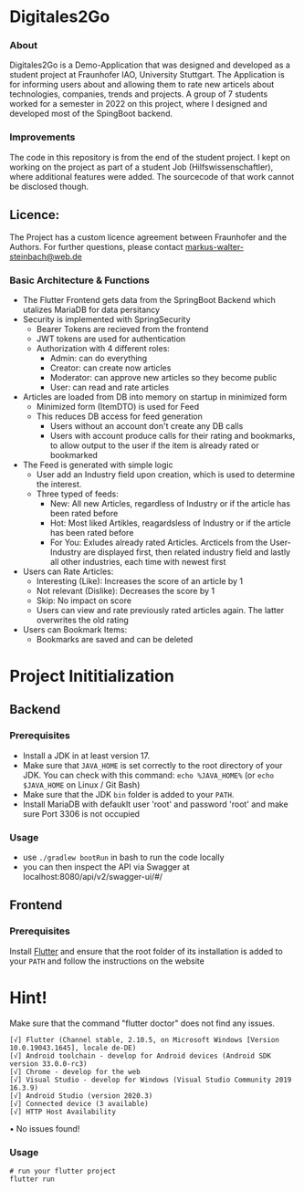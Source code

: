 # Digitales2Go

### About
Digitales2Go is a Demo-Application that was designed and developed as a student project at Fraunhofer IAO, University Stuttgart.
The Application is for informing users about and allowing them to rate new articels about technologies, companies, trends and projects.
A group of 7 students worked for a semester in 2022 on this project, where I designed and developed most of the SpingBoot backend.

### Improvements
The code in this repository is from the end of the student project.
I kept on working on the project as part of a student Job (Hilfswissenschaftler), where additional features were added.
The sourcecode of that work cannot be disclosed though.

## Licence:
The Project has a custom licence agreement between Fraunhofer and the Authors.
For further questions, please contact markus-walter-steinbach@web.de


### Basic Architecture & Functions
- The Flutter Frontend gets data from the SpringBoot Backend which utalizes MariaDB for data persitancy
- Security is implemented with SpringSecurity
  - Bearer Tokens are recieved from the frontend 
  - JWT tokens are used for authentication
  - Authorization with 4 different roles:
    - Admin: can do everything
    - Creator: can create now articles
    - Moderator: can approve new articles so they become public
    - User: can read and rate articles
- Articles are loaded from DB into memory on startup in minimized form
  - Minimized form (ItemDTO) is used for Feed
  - This reduces DB access for feed generation
    - Users without an account don't create any DB calls
    - Users with account produce calls for their rating and bookmarks, to allow output to the user if the item is already rated or bookmarked
- The Feed is generated with simple logic
  - User add an Industry field upon creation, which is used to determine the interest.
  - Three typed of feeds:
     - New: All new Articles, regardless of Industry or if the article has been rated before
     - Hot: Most liked Artikles, reagardsless of Industry or if the article has been rated before
     - For You: Exludes already rated Articles. Arcticels from the User-Industry are displayed first, then related industry field and lastly all other industries, each time with newest first
- Users can Rate Articles:
  - Interesting (Like): Increases the score of an article by 1
  - Not relevant (Dislike): Decreases the score by 1
  - Skip: No impact on score
  - Users can view and rate previously rated articles again. The latter overwrites the old rating
- Users can Bookmark Items:
  - Bookmarks are saved and can be deleted    


# Project Inititialization
## Backend 

### Prerequisites
- Install a JDK in at least version 17.
- Make sure that `JAVA_HOME` is set correctly to the root directory of your JDK. You can check with this command: `echo %JAVA_HOME%` (or `echo $JAVA_HOME` on Linux / Git Bash)
- Make sure that the JDK `bin` folder is added to your `PATH`.
- Install MariaDB with defauklt user 'root' and password 'root' and make sure Port 3306 is not occupied

### Usage 

- use `./gradlew bootRun` in bash to run the code locally
- you can then inspect the API via Swagger at localhost:8080/api/v2/swagger-ui/#/

## Frontend

### Prerequisites

Install [Flutter](https://docs.flutter.dev/get-started/install) and ensure that the root folder of its installation is added to your `PATH` and follow the instructions on the website

# Hint! 

Make sure that the command "flutter doctor" does not find any issues.

```Doctor summary (to see all details, run flutter doctor -v):
[√] Flutter (Channel stable, 2.10.5, on Microsoft Windows [Version 10.0.19043.1645], locale de-DE)
[√] Android toolchain - develop for Android devices (Android SDK version 33.0.0-rc3)
[√] Chrome - develop for the web
[√] Visual Studio - develop for Windows (Visual Studio Community 2019 16.3.9)
[√] Android Studio (version 2020.3)
[√] Connected device (3 available)
[√] HTTP Host Availability
```

• No issues found!

### Usage

```CMD
# run your flutter project
flutter run
```

